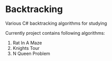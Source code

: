 # Backtracking
Various C# backtracking algorithms for studying

Currently project contains following algorithms:

1. Rat In A Maze
2. Knights Tour
3. N Queen Problem
